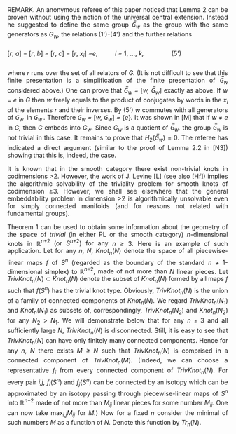 <p class=MsoBodyText style='margin-bottom:16.0pt;text-align:justify;line-height:
12.7pt'><span class=BodyTextChar>REMARK. An anonymous referee of this paper
noticed that Lemma 2 can be proven without using the notion of the universal
central extension. Instead he suggested to define the same group </span><span
class=BodyTextChar><i>G̅<sub>w</sub></i> as the group with the same generators
as </span><span class=BodyTextChar><i>G<sub>w</sub>, </i>the relations
(1')-(4') and the further relations</span></p>

<p class=MsoBodyText style='margin-bottom:16.0pt;text-align:justify;line-height:
12.75pt'><span class=BodyTextChar>[</span><span class=BodyTextChar><i>r</i>,</span><span
class=BodyTextChar><i> a</i>]</span><span class=BodyTextChar><i> </i>= [</span><span
class=BodyTextChar><i>r</i>,</span><span class=BodyTextChar><i> b</i>]</span><span
class=BodyTextChar><i> = </i>[</span><span class=BodyTextChar><i>r</i>, </span><span
class=BodyTextChar><i>c</i>] = [</span><span class=BodyTextChar><i>r</i>, </span><span
class=BodyTextChar><i>x<sub>i</sub></i>] </span><span class=BodyTextChar><i>=e</i>,</span><span
class=BodyTextChar><i>          i = </i>1, …,</span><span class=BodyTextChar><i>
k,</i>                (5')</span></p>

<p class=MsoBodyText style='margin-bottom:3.0pt;text-align:justify;text-indent:
0in;line-height:12.75pt'><span class=BodyTextChar>where </span><span
class=BodyTextChar><i>r</i> runs over the set of all relators of </span><span
class=BodyTextChar><i>G.</i> (It is not difficult to see that this finite
presentation is a simplification of the finite presentation of </span><span
class=BodyTextChar><i>G̅<sub>w</sub></i> considered above.) One can prove that </span><span
class=BodyTextChar><i>G̅<sub>w</sub> = </i>[</span><span class=BodyTextChar><i>w,
G̅<sub>w</sub></i>] exactly as above. If </span><span class=BodyTextChar><i>w</i>
= </span><span class=BodyTextChar><i>e</i> in </span><span class=BodyTextChar><i>G</i>
then </span><span class=BodyTextChar><i>w</i> freely equals to the product of
conjugates by words in the </span><span class=BodyTextChar><i>x<sub>i</sub></i>
of the elements </span><span class=BodyTextChar><i>r</i> and their inverses. By
(5') </span><span class=BodyTextChar><i>w</i> commutes with all generators of </span><span
class=BodyTextChar><i>G̅<sub>w </sub></i> in </span><span class=BodyTextChar><i>G̅<sub>w
</sub>.</i> Therefore </span><span class=BodyTextChar><i>G̅<sub>w</sub> = </i>[</span><span
class=BodyTextChar><i>w, G̅<sub>w</sub></i>]</span><span class=BodyTextChar><i>
= </i>{</span><span class=BodyTextChar><i>e</i>}</span><span
class=BodyTextChar><i>. </i>It was shown in [M] that if </span><span
class=BodyTextChar><i>w</i> ≠ </span><span class=BodyTextChar><i>e</i> in </span><span
class=BodyTextChar><i>G,</i> then </span><span class=BodyTextChar><i>G</i>
embeds into </span><span class=BodyTextChar><i>G<sub>w</sub>.</i> Since </span><span
class=BodyTextChar><i>G<sub>w</sub></i> is a quotient of </span><span
class=BodyTextChar><i>G̅<sub>w</sub>,</i> the group </span><span
class=BodyTextChar><i>G̅<sub>w</sub></i> is not trivial in this case. It
remains to prove that </span><span class=BodyTextChar><i>H</i><sub>2</sub>(</span><span
class=BodyTextChar><i>G̅<sub>w</sub></i>) = 0. The referee has indicated a
direct argument (similar to the proof of Lemma 2.2 in [N3]) showing that this
is, indeed, the case.</span></p>

<p class=MsoBodyText style='margin-bottom:3.0pt;text-align:justify;line-height:
12.75pt'><span class=BodyTextChar>It is known that in the smooth category there
exist non-trivial knots in codimensions &gt;2. However, the work of J. Levine
[L] (see also [Hf]) implies the algorithmic solvability of the triviality
problem for smooth knots of codimension </span><span class=BodyTextChar><i>≥</i>3.
However, we shall see elsewhere that the general embeddability problem in
dimension &gt;2 is algorithmically unsolvable even for simply connected
manifolds (and for reasons not related with fundamental groups).</span></p>

<p class=MsoBodyText style='margin-bottom:3.0pt;text-align:justify;line-height:
12.75pt'><span class=BodyTextChar>Theorem 1 can be used to obtain some
information about the geometry of the space of </span><span class=BodyTextChar><i>trivial</i>
(in either PL or the smooth category) </span><span class=BodyTextChar><i>n</i>-dimensional
knots in ℝ</span><span class=BodyTextChar><i><sup>n</sup></i><sup>+2 </sup>(or </span><span
class=BodyTextChar><i>S<sup>n</sup></i><sup>+2</sup>) for any </span><span
class=BodyTextChar><i>n ≥ </i>3</span><span class=BodyTextChar><i>.</i> Here is
an example of such application. Let for any </span><span class=BodyTextChar><i>n</i>,
</span><span class=BodyTextChar><i>N</i>,</span><span class=BodyTextChar><i>
Knot<sub>n</sub></i>(</span><span class=BodyTextChar><i>N</i>) denote the space
of all piecewise-linear maps </span><span class=BodyTextChar><i>f</i> of </span><span
class=BodyTextChar><i>S<sup>n</sup></i> (regarded as the boundary of the
standard </span><span class=BodyTextChar><i>n + </i>1-dimensional simplex) to ℝ</span><span
class=BodyTextChar><i><sup>n</sup></i><sup>+2</sup>, made of not more than </span><span
class=BodyTextChar><i>N</i> linear pieces. Let </span><span class=BodyTextChar><i>TrivKnot<sub>n</sub></i>(</span><span
class=BodyTextChar><i>N</i>)</span><span class=BodyTextChar><i> </i></span><span
class=BodyTextChar><span style='font-family:"Segoe UI Symbol",sans-serif'>⊂ </span></span><span
class=BodyTextChar><i>Knot<sub>n</sub></i>(</span><span class=BodyTextChar><i>N</i>)
denote the subset of </span><span class=BodyTextChar><i>Knot<sub>n</sub></i>(</span><span
class=BodyTextChar><i>N</i>)</span><span class=BodyTextChar><i> </i>formed by
all maps </span><span class=BodyTextChar><i>f</i> such that </span><span
class=BodyTextChar><i>f</i>(</span><span class=BodyTextChar><i>S<sup>n</sup></i>)
has the trivial knot type. Obviously, </span><span class=BodyTextChar><i>TrivKnot<sub>n</sub></i>(</span><span
class=BodyTextChar><i>N</i>) is the union of a family of connected components
of </span><span class=BodyTextChar><i>Knot<sub>n</sub></i>(</span><span
class=BodyTextChar><i>N</i>)</span><span class=BodyTextChar><i>.</i> We regard </span><span
class=BodyTextChar><i>TrivKnot<sub>n</sub></i>(</span><span class=BodyTextChar><i>N</i><sub>1</sub>)
and </span><span class=BodyTextChar><i>Knot<sub>n</sub></i>(</span><span
class=BodyTextChar><i>N</i><sub>1</sub>) as subsets of, correspondingly, </span><span
class=BodyTextChar><i>TrivKnot<sub>n</sub></i>(</span><span class=BodyTextChar><i>N</i><sub>2</sub>)</span><span
class=BodyTextChar><i> </i>and </span><span class=BodyTextChar><i>Knot<sub>n</sub></i>(</span><span
class=BodyTextChar><i>N</i><sub>2</sub>) for any </span><span
class=BodyTextChar><i>N</i><sub>2</sub> &gt; </span><span class=BodyTextChar><i>N</i><sub>1</sub>.
We will demonstrate below that for any </span><span class=BodyTextChar><i>n </i></span><span
class=Bodytext2><span style='font-size:8.0pt;font-style:normal'>≥</span></span><span
class=BodyTextChar><i> </i>3 and all sufficiently large </span><span
class=BodyTextChar><i>N</i>, </span><span class=BodyTextChar><i>TrivKnot<sub>n</sub></i>(</span><span
class=BodyTextChar><i>N</i>) is disconnected. Still, it is easy to see that </span><span
class=BodyTextChar><i>TrivKnot<sub>n</sub></i>(</span><span class=BodyTextChar><i>N</i>)
can have only finitely many connected components. Hence for any </span><span
class=BodyTextChar><i>n</i>,</span><span class=BodyTextChar><i> N</i> there
exists </span><span class=BodyTextChar><i>M ≥ N</i> such that </span><span
class=BodyTextChar><i>TrivKnot<sub>n</sub></i>(</span><span class=BodyTextChar><i>N</i>)
is comprised in a connected component of </span><span class=BodyTextChar><i>TrivKnot<sub>n</sub></i>(</span><span
class=BodyTextChar><i>M</i>)</span><span class=BodyTextChar><i>.</i> (Indeed,
we can choose a representative </span><span class=BodyTextChar><i>f<sub>i</sub></i>
from every connected component of </span><span class=BodyTextChar><i>TrivKnot<sub>n</sub></i>(</span><span
class=BodyTextChar><i>N</i></span><span class=BodyTextChar>)</span><span
class=BodyTextChar><i>.</i> For every pair </span><span class=BodyTextChar><i>i,j,
f<sub>i</sub></i>(</span><span class=BodyTextChar><i>S<sup>n</sup></i>) and </span><span
class=BodyTextChar><i>f<sub>j</sub></i>(</span><span class=BodyTextChar><i>S<sup>n</sup></i>)
can be connected by an isotopy which can be approximated by an isotopy passing
through piecewise-linear maps of </span><span class=BodyTextChar><i>S<sup>n</sup></i>
into ℝ</span><span class=BodyTextChar><i><sup>n</sup></i><sup>+2</sup> made of
not more than </span><span class=BodyTextChar><i>M<sub>ij</sub></i> linear
pieces for some number </span><span class=BodyTextChar><i>M<sub>ij</sub>.</i>
One can now take max</span><span class=BodyTextChar><i><sub>i</sub></i><sub>,</sub></span><span
class=BodyTextChar><i><sub>j</sub>M<sub>ij</sub></i> for </span><span
class=BodyTextChar><i>M.</i></span><span class=BodyTextChar>) Now for a fixed </span><span
class=BodyTextChar><i>n </i>consider the minimal of such numbers </span><span
class=BodyTextChar><i>M</i> as a function of </span><span class=BodyTextChar><i>N.</i>
Denote this function by </span><span class=BodyTextChar><i>Tr<sub>n</sub></i>(</span><span
class=BodyTextChar><i>N</i>).</span></p>